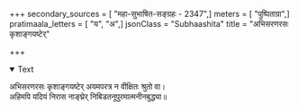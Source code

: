 +++
secondary_sources = [ "महा-सुभाषित-सङ्ग्रहः - 2347",]
meters = [ "पुष्पिताग्रा",]
pratimaala_letters = [ "य", "अ",]
jsonClass = "Subhaashita"
title = "अभिसरणरसः कृशाङ्गयष्टेर्"

+++

<details open><summary>Text</summary>

अभिसरणरसः कृशाङ्गयष्टेर् अयमपरत्र न वीक्षितः श्रुतो वा।  
अहिमपि यदियं निरास नाङ्घ्रेर् निबिडतनूपुरमात्मनीनबुद्ध्या॥
</details>
